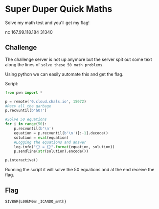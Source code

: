 # Super Duper Quick Maths

Solve my math test and you'll get my flag!

nc 167.99.118.184 31340

## Challenge

The challenge server is not up anymore but the server spit out some text along the lines of `solve these 50 math problems`.

Using python we can easily automate this and get the flag.

Script:

```python
from pwn import *

p = remote('0.cloud.chals.io', 15072)
#Recv all the garbage
p.recvuntil(b'GO!')

#Solve 50 equations
for i in range(50):
    p.recvuntil(b'\n')
    equation = p.recvuntil(b'\n')[:-1].decode()
    solution = eval(equation)
    #Logging the equations and answer
    log.info("{} = {}".format(equation, solution))
    p.sendline(str(solution).encode())

p.interactive()
```

Running the script it will solve the 50 equations and at the end receive the flag.

## Flag

`SIVBGR{L00kM0m!_ICANDO_m4th}`